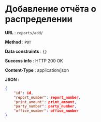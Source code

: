 # Добавление отчёта о распределении

**URL** : `reports/add/`

**Method** : `PUT` 

**Data constraints** : `{}`

**Success info** : HTTP 200 OK

**Content-Type** : application/json

**JSON** :
```json
{
    "id": id,
    "report_number": report_number,
    "print_amount": print_amount,
    "party_number": party_number,
    "office_number": office_number
}
```